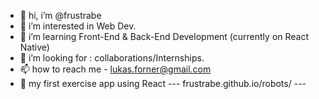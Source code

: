 - 👋 hi, i’m @frustrabe
- 👀 i’m interested in Web Dev.
- 🌱 i’m learning Front-End & Back-End Development (currently on React Native)
- 💞️ i’m looking for : collaborations/Internships.
- 📫 how to reach me - lukas.forner@gmail.com
- 🔗 my first exercise app using React --- frustrabe.github.io/robots/ ---

<!---
frustrabe/frustrabe is a ✨ special ✨ repository because its `README.md` (this file) appears on your GitHub profile.
You can click the Preview link to take a look at your changes.
--->
